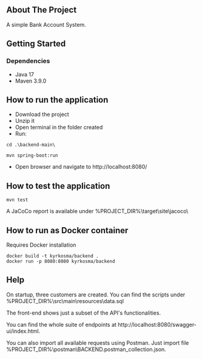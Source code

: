 ## About The Project

A simple Bank Account System.

## Getting Started

### Dependencies

* Java 17
* Maven 3.9.0

## How to run the application

* Download the project
* Unzip it
* Open terminal in the folder created
* Run:

```
cd .\backend-main\

mvn spring-boot:run
```

* Open browser and navigate to http://localhost:8080/

## How to test the application

```
mvn test
```

A JaCoCo report is available under %PROJECT_DIR%\target\site\jacoco\

## How to run as Docker container

Requires Docker installation
```
docker build -t kyrkosma/backend .
docker run -p 8080:8080 kyrkosma/backend
```

## Help

On startup, three customers are created. You can find the scripts under %PROJECT_DIR%\src\main\resources\data.sql

The front-end shows just a subset of the API's functionalities.

You can find the whole suite of endpoints at http://localhost:8080/swagger-ui/index.html.

You can also import all available requests using Postman. Just import file
%PROJECT_DIR%\postman\BACKEND.postman_collection.json.
